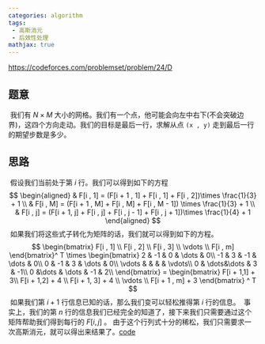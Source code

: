 ```yaml
---
categories: algorithm
tags:
 - 高斯消元
 - 后效性处理
mathjax: true
---
```


<https://codeforces.com/problemset/problem/24/D>

## 题意
​
我们有 $N \times M$ 大小的网格。我们有一个点，他可能会向左中右下(不会突破边界)，这四个方向走动。我们的目标是最后一行，求解从点 `(x , y)` 走到最后一行的期望步数是多少。
​
## 思路
​
假设我们当前处于第 $i$ 行。我们可以得到如下的方程
​
$$
\begin{aligned}
& F[i , 1] = (F[i + 1 , 1] + F[i , 1] + F[i , 2])\times \frac{1}{3} + 1 \\
& F[i , M] = (F[i + 1 , M] + F[i , M] + F[i , M - 1]) \times \frac{1}{3} + 1  \\
& F[i , j] = (F[i + 1, j] + F[i , j] + F[i , j - 1] + F[i , j + 1])\times \frac{1}{4} + 1 
\end{aligned}
$$
​
如果我们将这些式子转化为矩阵的话，我们就可以得到如下的方程。
​
$$
\begin{bmatrix}
F[i , 1] \\
F[i , 2] \\
F[i , 3] \\
\vdots \\
F[i , m]
\end{bmatrix}^ T
\times
\begin{bmatrix}
2  & -1 & 0  & \dots & 0\\
-1 & 3  & -1 & \dots & 0\\
0  & -1 & 3  & \dots & 0\\
\vdots &  &  &       & \vdots\\
0 & \dots&\dots & 3 &  -1\\
0 &\dots & \dots & -1 & 2\\
\end{bmatrix} 
= \begin{bmatrix}
F[i + 1,1] + 3\\
F[i + 1,2] + 4 \\
F[i + 1, 3] + 4 \\
\vdots \\
F[i + 1 , m] + 3
\end{bmatrix} ^ T
$$
​
如果我们第 $i + 1$ 行信息已知的话，那么我们变可以轻松推得第 $i$ 行的信息。
​
事实上，我们的第 $n$ 行的信息我们已经完全的知道了，接下来我们只需要通过这个矩阵帮助我们得到每行的 $F[i,j]$ 。
​
由于这个行列式十分的稀松，我们只需要求一次高斯消元，就可以得出来结果了。
​
​
​
[code](https://codeforces.com/contest/24/submission/143548569)
​